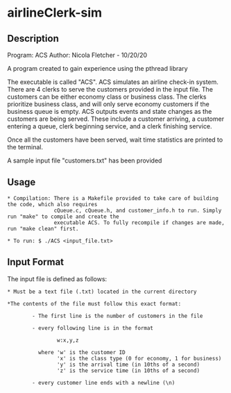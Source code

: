 # airlineClerk-sim
## Description

Program: ACS
Author: Nicola Fletcher - 10/20/20

A program created to gain experience using the pthread library 

The executable is called "ACS". ACS simulates an airline check-in system. There are 4 clerks to serve the customers
provided in the input file. The customers can be either economy class or business class. The clerks prioritize business
class, and will only serve economy customers if the business queue is empty. ACS outputs events and state changes as
the customers are being served. These include a customer arriving, a customer entering a queue, clerk beginning service,
and a clerk finishing service.

Once all the customers have been served, wait time statistics are printed to the terminal.

A sample input file "customers.txt" has been provided

## Usage 


    * Compilation: There is a Makefile provided to take care of building the code, which also requires
                   cQueue.c, cQueue.h, and customer_info.h to run. Simply run "make" to compile and create the
                   executable ACS. To fully recompile if changes are made, run "make clean" first.

    * To run: $ ./ACS <input_file.txt>


## Input Format


The input file is defined as follows:

    * Must be a text file (.txt) located in the current directory

    *The contents of the file must follow this exact format:

            - The first line is the number of customers in the file

            - every following line is in the format

                    w:x,y,z

              where 'w' is the customer ID
                    'x' is the class type (0 for economy, 1 for business)
                    'y' is the arrival time (in 10ths of a second)
                    'z' is the service time (in 10ths of a second)

            - every customer line ends with a newline (\n)
